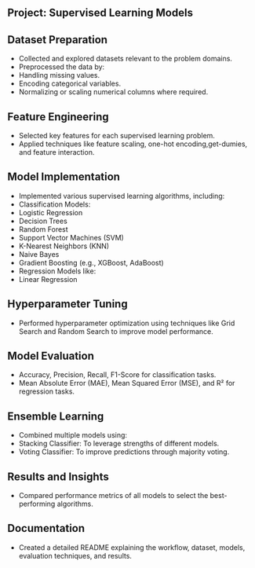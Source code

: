 ## Project: Supervised Learning Models
## Dataset Preparation
- Collected and explored datasets relevant to the problem domains.
- Preprocessed the data by:
- Handling missing values.
- Encoding categorical variables.
- Normalizing or scaling numerical columns where required.
## Feature Engineering
- Selected key features for each supervised learning problem.
- Applied techniques like feature scaling, one-hot encoding,get-dumies, and feature interaction.
## Model Implementation
- Implemented various supervised learning algorithms, including:
- Classification Models:
- Logistic Regression
- Decision Trees
- Random Forest
- Support Vector Machines (SVM)
- K-Nearest Neighbors (KNN)
- Naive Bayes
- Gradient Boosting (e.g., XGBoost, AdaBoost)
- Regression Models like:
- Linear Regression
## Hyperparameter Tuning
- Performed hyperparameter optimization using techniques like Grid Search and Random Search to improve model performance.
## Model Evaluation
- Accuracy, Precision, Recall, F1-Score for classification tasks.
- Mean Absolute Error (MAE), Mean Squared Error (MSE), and R² for regression tasks.
## Ensemble Learning
- Combined multiple models using:
- Stacking Classifier: To leverage strengths of different models.
- Voting Classifier: To improve predictions through majority voting.
## Results and Insights
- Compared performance metrics of all models to select the best-performing algorithms.
## Documentation
- Created a detailed README explaining the workflow, dataset, models, evaluation techniques, and results.
